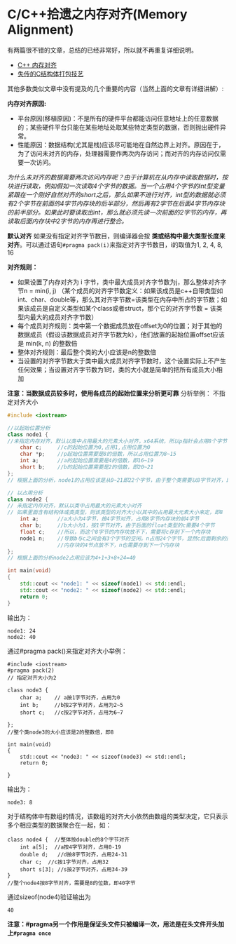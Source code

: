 # C/C++拾遗之内存对齐(Memory Alignment)

有两篇很不错的文章，总结的已经非常好，所以就不再重复详细说明。

- [C++ 内存对齐](http://www.cnblogs.com/TenosDoIt/p/3590491.html)
- [失传的C结构体打包技艺](https://github.com/ludx/The-Lost-Art-of-C-Structure-Packing)

其他多数类似文章中没有提及的几个重要的内容（当然上面的文章有详细讲解）:



**内存对齐原因:**

- 平台原因(移植原因)：不是所有的硬件平台都能访问任意地址上的任意数据的；某些硬件平台只能在某些地址处取某些特定类型的数据，否则抛出硬件异常。
- 性能原因：数据结构(尤其是栈)应该尽可能地在自然边界上对齐。原因在于，为了访问未对齐的内存，处理器需要作两次内存访问；而对齐的内存访问仅需要一次访问。

*为什么未对齐的数据需要两次访问内存呢？由于计算机在从内存中读取数据时，按块进行读取，例如假如一次读取4个字节的数据。当一个占用4个字节的int型变量紧跟在一个刚好自然对齐的short之后，那么如果不进行对齐，int型的数据就必须有2个字节在前面的4字节内存块的后半部分，然后再有2字节在后面4字节内存块的前半部分。如果此时要读取出int，那么就必须先读一次前面的2字节的内存，再读取后面内存块中2字节的内存再进行整合。*

**默认对齐**
如果没有指定对齐字节数目，则编译器会按 **类或结构中最大类型长度来对齐**。可以通过语句`#pragma pack(i)`来指定对齐字节数目，i的取值为1, 2, 4, 8, 16

**对齐规则：**

- 如果设置了内存对齐为 i 字节，类中最大成员对齐字节数为j，那么整体对齐字节n = min(i, j) （某个成员的对齐字节数定义：如果该成员是c++自带类型如int、char、double等，那么其对齐字节数=该类型在内存中所占的字节数；如果该成员是自定义类型如某个class或者struct，那个它的对齐字节数 = 该类型内最大的成员对齐字节数）
- 每个成员对齐规则：类中第一个数据成员放在offset为0的位置；对于其他的数据成员（假设该数据成员对齐字节数为k），他们放置的起始位置offset应该是 min(k, n) 的整数倍
- 整体对齐规则：最后整个类的大小应该是n的整数倍
- 当设置的对齐字节数大于类中最大成员对齐字节数时，这个设置实际上不产生任何效果；当设置对齐字节数为1时，类的大小就是简单的把所有成员大小相加

**注意：当数据成员较多时，使用各成员的起始位置来分析更可靠**
分析举例：
不指定对齐大小

```c++
#include <iostream>

//以起始位置分析
class node1 {   
//未指定内存对齐，默认以类中占用最大的元素大小对齐，x64系统，所以p指针会占用8个字节
    char c;     //c的起始位置为0,占用1,占用位置为0
    char *p;    //p起始位置需要是8的倍数，所以占用位置为8~15
    int a;      //a的起始位置需要是4的倍数，即16~19
    short b;    //b的起始位置需要是2的倍数，即20~21
};
// 根据上面的分析，node1的占用应该是从0~21即22个字节，由于整个类需要以8字节对齐，即占用需要是8的倍数，所以总共占用应该是24。

// 以占用分析
class node2 {
// 未指定内存对齐，默认以类中占用最大的元素大小对齐
// 如果里面含有结构体或类类型，则该类型的对齐大小以其中的占用最大元素大小来定，即8
    int a;      //a大小为4字节，按4字节对齐，占用8字节内存块的前4字节
    char b;     //b大小为1，按1字节对齐，由于后面的float类型的c需要4个字节
    float c;    //所以，而这个8字节的内存块放不下，需要将c存到下一个内存块
    node1 n;    //导致b与c之间会有3个字节的空闲。n占用24个字节，显然c后面剩余的那个
                //内存块的4节点放不下，n也需要存到下一个内存块
};
// 根据上面的分析node2占用应该为4+1+3+8+24=40

int main(void)
{
    std::cout << "node1: " << sizeof(node1) << std::endl;
    std::cout << "node2: " << sizeof(node2) << std::endl;
    return 0;
}
```

输出为：

```
node1: 24
node2: 40
```

通过#pragma pack()来指定对齐大小举例：

```
#include <iostream>
#pragma pack(2)
// 指定对齐大小为2

class node3 {
    char a;    // a按1字节对齐，占用为0
    int b;     //b按2字节对齐，占用为2~5
    short c;   //c按2字节对齐，占用为6~7

};
//整个类node3的大小应该是2的整数倍，即8

int main(void)
{
    std::cout << "node3: " << sizeof(node3) << std::endl;
    return 0;

}
```

输出为：

```
node3: 8
```

对于结构体中有数组的情况，该数组的对齐大小依然由数组的类型决定，它只表示多个相应类型的数据聚合在一起，如：

```
class node4 {  //整体按double的8个字节对齐
    int a[5];  //a按4字节对齐，占用0-19
    double d;   //d按8字节对齐，占用24-31
    char c;  //c按1字节对齐，占用32
    short s[3]; //s按2字节对齐，占用34-39
}
//整个node4按8字节对齐，需要是8的位数，即40字节
```

通过sizeof(node4)验证输出为

```
40
```

**注意：#pragma另一个作用是保证头文件只被编译一次，用法是在头文件开头加上`#pragma once`**